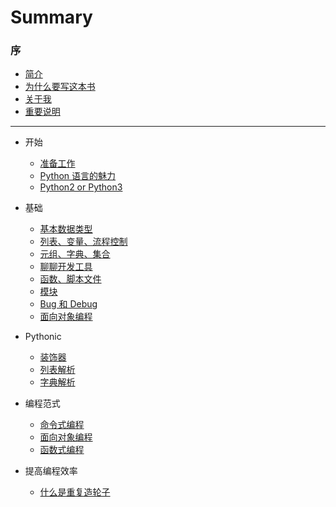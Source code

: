 # Summary

### 序

* [简介](README.md)
* [为什么要写这本书](introductory/why.md)
* [关于我](introductory/about.md)
* [重要说明](introductory/warning.md)

---

* 开始
    * [准备工作](chapter-1/attitude.md)
    * [Python 语言的魅力](chapter-1/charm.md)
    * [Python2 or Python3](chapter-1/Python2or3.md)

* 基础
    * [基本数据类型](chapter-2/basic_type.md)
    * [列表、变量、流程控制](chapter-2/variables.md)
    * [元组、字典、集合](chapter-2/tuple_dict.md)
    * [聊聊开发工具](chapter-2/dev_tool.md)
    * [函数、脚本文件](chapter-2/function.md)
    * [模块](#)
    * [Bug 和 Debug](#)
    * [面向对象编程](#)

* Pythonic
    * [装饰器](#)
    * [列表解析](#)
    * [字典解析](#)

* 编程范式
    * [命令式编程](#)
    * [面向对象编程](#)
    * [函数式编程](#)

* 提高编程效率
    * [什么是重复造轮子](#)
